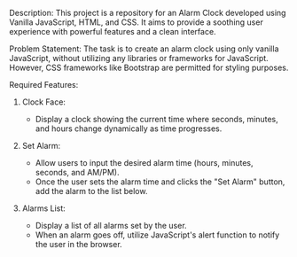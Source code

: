 Description: This project is a repository for an Alarm Clock developed using Vanilla JavaScript, HTML, and CSS. It aims to provide a soothing user experience with powerful features and a clean interface.

Problem Statement: The task is to create an alarm clock using only vanilla JavaScript, without utilizing any libraries or frameworks for JavaScript. However, CSS frameworks like Bootstrap are permitted for styling purposes.

Required Features:

1. Clock Face:
   - Display a clock showing the current time where seconds, minutes, and hours change dynamically as time progresses.

2. Set Alarm:
   - Allow users to input the desired alarm time (hours, minutes, seconds, and AM/PM).
   - Once the user sets the alarm time and clicks the "Set Alarm" button, add the alarm to the list below.

3. Alarms List:
   - Display a list of all alarms set by the user.
   - When an alarm goes off, utilize JavaScript's alert function to notify the user in the browser.
